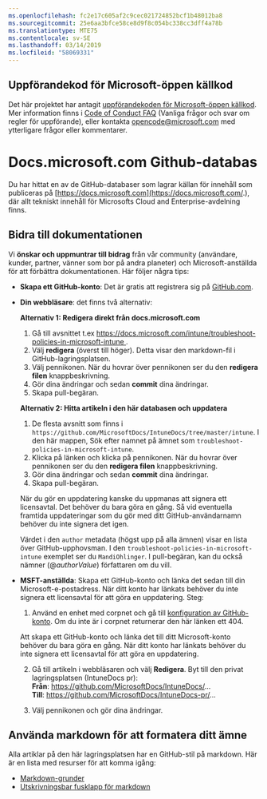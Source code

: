 ```yaml
---
ms.openlocfilehash: fc2e17c605af2c9cec021724852bcf1b48012ba8
ms.sourcegitcommit: 25e6aa3bfce58ce8d9f8c054bc338cc3dff4a78b
ms.translationtype: MTE75
ms.contentlocale: sv-SE
ms.lasthandoff: 03/14/2019
ms.locfileid: "58069331"
---
```

## <a name="microsoft-open-source-code-of-conduct"></a>Uppförandekod för Microsoft-öppen källkod

Det här projektet har antagit [uppförandekoden för Microsoft-öppen källkod](https://opensource.microsoft.com/codeofconduct/).
Mer information finns i [Code of Conduct FAQ](https://opensource.microsoft.com/codeofconduct/faq/) (Vanliga frågor och svar om regler för uppförande), eller kontakta [opencode@microsoft.com](mailto:opencode@microsoft.com) med ytterligare frågor eller kommentarer.

# <a name="docsmicrosoftcom-github-repository"></a>Docs.microsoft.com Github-databas

Du har hittat en av de GitHub-databaser som lagrar källan för innehåll som publiceras på [https://docs.microsoft.com](https://docs.microsoft.com/.), där allt tekniskt innehåll för Microsofts Cloud and Enterprise-avdelning finns.

## <a name="contribute-to-your-documentation"></a>Bidra till dokumentationen
Vi **önskar och uppmuntrar till bidrag** från vår community (användare, kunder, partner, vänner som bor på andra planeter) och Microsoft-anställda för att förbättra dokumentationen. Här följer några tips:

* **Skapa ett GitHub-konto**: Det är gratis att registrera sig på [GitHub.com](https://www.github.com).

* **Din webbläsare**: det finns två alternativ: 

    **Alternativ 1: Redigera direkt från docs.microsoft.com**  
    1. Gå till avsnittet t.ex [ https://docs.microsoft.com/intune/troubleshoot-policies-in-microsoft-intune ](https://docs.microsoft.com/ntune/troubleshoot-policies-in-microsoft-intune). 
    2. Välj **redigera** (överst till höger). Detta visar den markdown-fil i GitHub-lagringsplatsen.
    3. Välj pennikonen. När du hovrar över pennikonen ser du den **redigera filen** knappbeskrivning. 
    4. Gör dina ändringar och sedan **commit** dina ändringar. 
    5. Skapa pull-begäran.
    
    **Alternativ 2: Hitta artikeln i den här databasen och uppdatera**  
    1.  De flesta avsnitt som finns i `https://github.com/MicrosoftDocs/IntuneDocs/tree/master/intune`. I den här mappen, Sök efter namnet på ämnet som `troubleshoot-policies-in-microsoft-intune`. 
    2. Klicka på länken och klicka på pennikonen. När du hovrar över pennikonen ser du den **redigera filen** knappbeskrivning. 
    3. Gör dina ändringar och sedan **commit** dina ändringar. 
    4. Skapa pull-begäran. 

  När du gör en uppdatering kanske du uppmanas att signera ett licensavtal. Det behöver du bara göra en gång. Så vid eventuella framtida uppdateringar som du gör med ditt GitHub-användarnamn behöver du inte signera det igen. 
  
  Värdet i den `author` metadata (högst upp på alla ämnen) visar en lista över GitHub-upphovsman. I den `troubleshoot-policies-in-microsoft-intune` exemplet ser du `MandiOhlinger`. I pull-begäran, kan du också nämner (@*authorValue*) författaren om du vill.
  
* **MSFT-anställda**: Skapa ett GitHub-konto och länka det sedan till din Microsoft-e-postadress. När ditt konto har länkats behöver du inte signera ett licensavtal för att göra en uppdatering. Steg:

  1. Använd en enhet med corpnet och gå till [konfiguration av GitHub-konto](https://review.docs.microsoft.com/en-us/help/contribute/contribute-get-started-setup-github?branch=master). Om du inte är i corpnet returnerar den här länken ett 404.
  
    Att skapa ett GitHub-konto och länka det till ditt Microsoft-konto behöver du bara göra en gång. När ditt konto har länkats behöver du inte signera ett licensavtal för att göra en uppdatering. 

  2. Gå till artikeln i webbläsaren och välj **Redigera**. Byt till den privat lagringsplatsen (IntuneDocs pr):  
    **Från**: https://github.com/MicrosoftDocs/IntuneDocs/...  
    **Till**: https://github.com/MicrosoftDocs/IntuneDocs-pr/...
  
  3. Välj pennikonen och gör dina ändringar. 

## <a name="use-markdown-to-format-your-topic"></a>Använda markdown för att formatera ditt ämne
Alla artiklar på den här lagringsplatsen har en GitHub-stil på markdown. Här är en lista med resurser för att komma igång:

* [Markdown-grunder](https://help.github.com/articles/basic-writing-and-formatting-syntax/)
* [Utskrivningsbar fusklapp för markdown](https://guides.github.com/pdfs/markdown-cheatsheet-online.pdf)
